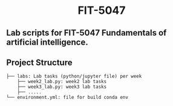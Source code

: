 <h1 align='center'>FIT-5047</h1>

## Lab scripts for FIT-5047 Fundamentals of artificial intelligence.  

## Project Structure
```
├── labs: Lab tasks (python/jupyter file) per week
    ├── week2_lab.py: week2 lab tasks 
    ├── week3_lab.py: week3 lab tasks 
    ├── .....
└── environment.yml: file for build conda env
```
